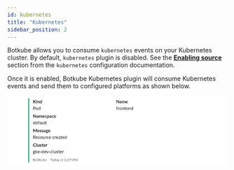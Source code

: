 ```yaml
---
id: kubernetes
title: "Kubernetes"
sidebar_position: 2
---
```


Botkube allows you to consume `kubernetes` events on your Kubernetes cluster. By default, `kubernetes` plugin is disabled. See the [**Enabling source**](../../configuration/source/kubernetes#enabling-source) section from the `kubernetes` configuration documentation.

Once it is enabled, Botkube Kubernetes plugin will consume Kubernetes events and send them to configured platforms as shown below.

![Pod Created](./assets/pod-created.png)
